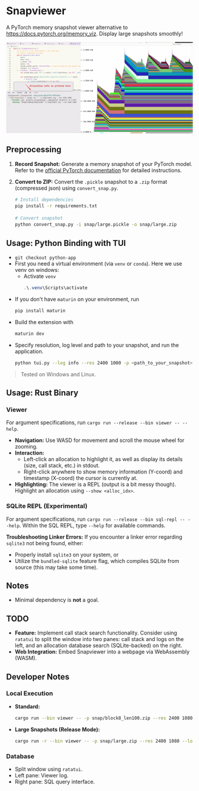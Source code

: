 # Snapviewer

A PyTorch memory snapshot viewer alternative to https://docs.pytorch.org/memory_viz. Display large snapshots smoothly! 

![alt text](snapviewer.gif)

## Preprocessing

1.  **Record Snapshot:** Generate a memory snapshot of your PyTorch model. Refer to the [official PyTorch documentation](https://www.google.com/search?q=https://pytorch.org/docs/stable/cuda.html%23memory-management) for detailed instructions.

2.  **Convert to ZIP:** Convert the `.pickle` snapshot to a `.zip` format (compressed json) using `convert_snap.py`.

    ```sh
    # Install dependencies
    pip install -r requirements.txt

    # Convert snapshot
    python convert_snap.py -i snap/large.pickle -o snap/large.zip
    ```

## Usage: Python Binding with TUI
- `git checkout python-app`
- First you need a virtual environment (via `venv` or `conda`). Here we use venv on windows:
  - Activate `venv`
    ```powershell
    .\.venv\Scripts\activate
    ```
- If you don't have `maturin` on your environment, run
  ```sh
  pip install maturin
  ```
- Build the extension with
  ```sh
  maturin dev
  ```
- Specify resolution, log level and path to your snapshot, and run the application.
  ```sh
  python tui.py --log info --res 2400 1000 -p <path_to_your_snapshot>
  ```

> Tested on Windows and Linux.


## Usage: Rust Binary

### Viewer

For argument specifications, run `cargo run --release --bin viewer -- --help`.

  * **Navigation:** Use WASD for movement and scroll the mouse wheel for zooming.
  * **Interaction:**
      * Left-click an allocation to highlight it, as well as display its details (size, call stack, etc.) in stdout.
      * Right-click anywhere to show memory information (Y-coord) and timestamp (X-coord) the cursor is currently at.
  * **Highlighting:** The viewer is a REPL (output is a bit messy though). Highlight an allocation using `--show <alloc_idx>`.

### SQLite REPL (Experimental)

For argument specifications, run `cargo run --release --bin sql-repl -- --help`. Within the SQL REPL, type `--help` for available commands.

**Troubleshooting Linker Errors:** If you encounter a linker error regarding `sqlite3` not being found, either:

- Properly install `sqlite3` on your system, or
- Utilize the `bundled-sqlite` feature flag, which compiles SQLite from source (this may take some time).

## Notes

  * Minimal dependency is **not** a goal.

## TODO

  * **Feature:** Implement call stack search functionality. Consider using `ratatui` to split the window into two panes: call stack and logs on the left, and an allocation database search (SQLite-backed) on the right.
  * **Web Integration:** Embed Snapviewer into a webpage via WebAssembly (WASM).

## Developer Notes

### Local Execution

  * **Standard:**
    ```sh
    cargo run --bin viewer -- -p snap/block8_len100.zip --res 2400 1080 --log-info
    ```
  * **Large Snapshots (Release Mode):**
    ```sh
    cargo run -r --bin viewer -- -p snap/large.zip --res 2400 1080 --log-info
    ```

### Database

  * Split window using `ratatui`.
  * Left pane: Viewer log.
  * Right pane: SQL query interface.
